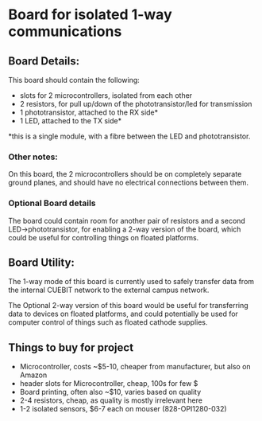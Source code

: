 # Board for isolated 1-way communications

## Board Details:

This board should contain the following:
-  slots for 2 microcontrollers, isolated from each other
-  2 resistors, for pull up/down of the phototransistor/led for transmission
-  1 phototransistor, attached to the RX side*
-  1 LED, attached to the TX side*

*this is a single module, with a fibre between the LED and phototransistor.

### Other notes:
On this board, the 2 microcontrollers should be on completely separate ground planes, and should have no electrical connections between them.

### Optional Board details

The board could contain room for another pair of resistors and a second LED->phototransistor, for enabling a 2-way version of the board, which could be useful for controlling things on floated platforms.

## Board Utility:

The 1-way mode of this board is currently used to safely transfer data from the internal CUEBIT network to the external campus network. 

The Optional 2-way version of this board would be useful for transferring data to devices on floated platforms, and could potentially be used for computer control of things such as floated cathode supplies.

## Things to buy for project

-  Microcontroller, costs ~$5-10, cheaper from manufacturer, but also on Amazon
-  header slots for Microcontroller, cheap, 100s for few $
-  Board printing, often also ~$10, varies based on quality
-  2-4 resistors, cheap, as quality is mostly irrelevant here
-  1-2 isolated sensors, $6-7 each on mouser (828-OPI1280-032)